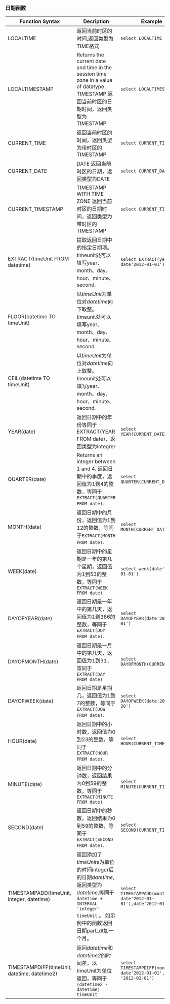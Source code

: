 ### 日期函数

| Function Syntax                          | Decription                               | Example                                  | Return                     |
| ---------------------------------------- | ---------------------------------------- | ---------------------------------------- | -------------------------- |
| LOCALTIME                                | 返回当前时区的时间,返回类型为TIME格式                    | ```select LOCALTIME```                   | ```14:34:06```             |
| LOCALTIMESTAMP                           | Returns the current date and time in the session time zone in a value of datatype TIMESTAMP  返回当前时区的日期时间，返回类型为TIMESTAMP | ```select LOCALTIMESTAMP```              | ``` 2017-10-20 14:34:29``` |
| CURRENT_TIME                             | 返回当前时区的时间，返回类型为带时区的TIMESTAMP             | ```select CURRENT_TIME```                | ```14:34:30```             |
| CURRENT_DATE                             | DATE 返回当前时区的日期，返回类型为DATE                 | ```select CURRENT_DATE```                | ```2017-10-20```           |
| CURRENT_TIMESTAMP                        | TIMESTAMP WITH TIME ZONE 返回当前时区的日期时间，返回类型为带时区的TIMESTAMP | ```select CURRENT_TIMESTAMP```           | ```2017-10-20 14:41:09```  |
| EXTRACT(timeUnit FROM datetime)          | 提取返回日期中的指定日期项。 timeunit处可以填写year、month、day、hour、minute、second. | ```select EXTRACT(year FROM date'2012-01-01')``` | ```2012```                 |
| FLOOR(datetime TO timeUnit)              | 以*timeUnit*为单位对*datetime*向下取整。timeunit处可以填写year、month、day、hour、minute、second. |                                          |                            |
| CEIL(datetime TO timeUnit)               | 以*timeUnit*为单位对*datetime*向上取整。timeunit处可以填写year、month、day、hour、minute、second. |                                          |                            |
| YEAR(date)                               | 返回日期中的年份等同于EXTRACT(YEAR FROM date)，返回类型为integrer | ```select YEAR(CURRENT_DATE)```          | ```2017```                 |
| QUARTER(date)                            | Returns an integer between 1 and 4. 返回日期中的季度，返回值为1到4的整数，等同于 ```EXTRACT(QUARTER FROM date)```. | ```select QUARTER(CURRENT_DATE)```       | ```4```                    |
| MONTH(date)                              | 返回日期中的月份，返回值为1到12的整数，等同于```EXTRACT(MONTH FROM date)```. | ```select MONTH(CURRENT_DATE)```         | ```10```                   |
| WEEK(date)                               | 返回日期中的星期是一年的第几个星期，返回值为1到53的整数，等同于```EXTRACT(WEEK FROM date)``` | ```select week(date'2012-01-01')```      | ```52```                   |
| DAYOFYEAR(date)                          | 返回日期是一年中的第几天，返回值为1到366的整数，等同于```EXTRACT(DOY FROM date)```. | ```select DAYOFYEAR(date'2012-01-01')``` | ```1```                    |
| DAYOFMONTH(date)                         | 返回日期是一月中的第几天，返回值为1到31，等同于```EXTRACT(DAY FROM date)``` | ```select DAYOFMONTH(CURRENT_DATE)```    | ```20```                   |
| DAYOFWEEK(date)                          | 返回日期是星期几，返回值为1到7的整数，等同于```EXTRACT(DOW FROM date)```. | ```select DAYOFWEEK(date'2017-10-20')``` | ```6```                    |
| HOUR(date)                               | 返回日期中的小时数，返回值为0到23的整数，等同于 ```EXTRACT(HOUR FROM date)```. | ```select HOUR(CURRENT_TIME)```          | ```15```                   |
| MINUTE(date)                             | 返回日期中的分钟数，返回结果为0到59的整数，等同于```EXTRACT(MINUTE FROM date)``` | ```select MINUTE(CURRENT_TIME)```        | ```7```                    |
| SECOND(date)                             | 返回日期中的秒数，返回结果为0到59的整数，等同于```EXTRACT(SECOND FROM date)```. | ```select SECOND(CURRENT_TIME)```        | ```28```                   |
| TIMESTAMPADD(timeUnit, integer, datetime) | 返回添加了*timeUnit*s为单位的时间integer后的日期*datetime*,返回类型为*datetime*,等同于```datetime + INTERVAL 'integer' timeUnit``` 。 如示例中的函数返回日期part_dt加一个月。 | ```select TIMESTAMPADD(month, 1, date'2012-01-01'),date'2012-01-01'``` | ``` 2012-02-01```          |
| TIMESTAMPDIFF(timeUnit, datetime, datetime2) | 返回*datetime*和*datetime2*的时间差，以timeUnit为单位返回，等同于```(datetime2 - datetime) timeUnit``` | ```select TIMESTAMPDIFF(month, date'2012-01-01', date '2012-02-01')``` | ```1```                    |